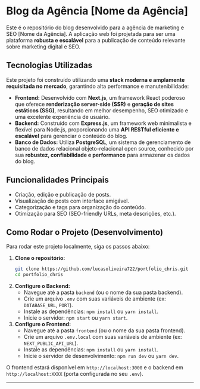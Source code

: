 # Blog da Agência [Nome da Agência]

Este é o repositório do blog desenvolvido para a agência de marketing e SEO [Nome da Agência]. A aplicação web foi projetada para ser uma plataforma **robusta e escalável** para a publicação de conteúdo relevante sobre marketing digital e SEO.

## Tecnologias Utilizadas

Este projeto foi construído utilizando uma **stack moderna e amplamente requisitada no mercado**, garantindo alta performance e manutenibilidade:

* **Frontend:** Desenvolvido com **Next.js**, um framework React poderoso que oferece **renderização server-side (SSR)** e **geração de sites estáticos (SSG)**, resultando em melhor desempenho, SEO otimizado e uma excelente experiência de usuário.
* **Backend:** Construído com **Express.js**, um framework web minimalista e flexível para Node.js, proporcionando uma **API RESTful eficiente e escalável** para gerenciar o conteúdo do blog.
* **Banco de Dados:** Utiliza **PostgreSQL**, um sistema de gerenciamento de banco de dados relacional objeto-relacional open source, conhecido por sua **robustez, confiabilidade e performance** para armazenar os dados do blog.

## Funcionalidades Principais

* Criação, edição e publicação de posts.
* Visualização de posts com interface amigável.
* Categorização e tags para organização do conteúdo.
* Otimização para SEO (SEO-friendly URLs, meta descrições, etc.).

## Como Rodar o Projeto (Desenvolvimento)

Para rodar este projeto localmente, siga os passos abaixo:

1.  **Clone o repositório:**
    ```bash
    git clone https://github.com/lucasoliveira722/portfolio_chris.git
    cd portfolio_chris
    ```
2.  **Configure o Backend:**
    * Navegue até a pasta `backend` (ou o nome da sua pasta backend).
    * Crie um arquivo `.env` com suas variáveis de ambiente (ex: `DATABASE_URL`, `PORT`).
    * Instale as dependências: `npm install` ou `yarn install`.
    * Inicie o servidor: `npm start` ou `yarn start`.
3.  **Configure o Frontend:**
    * Navegue até a pasta `frontend` (ou o nome da sua pasta frontend).
    * Crie um arquivo `.env.local` com suas variáveis de ambiente (ex: `NEXT_PUBLIC_API_URL`).
    * Instale as dependências: `npm install` ou `yarn install`.
    * Inicie o servidor de desenvolvimento: `npm run dev` ou `yarn dev`.

O frontend estará disponível em `http://localhost:3000` e o backend em `http://localhost:XXXX` (porta configurada no seu `.env`).

---

